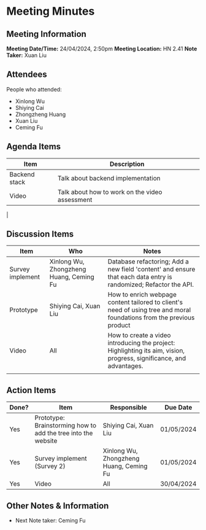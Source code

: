 # Meeting Minutes
## Meeting Information
**Meeting Date/Time:** 24/04/2024, 2:50pm
**Meeting Location:** HN 2.41
**Note Taker:**  Xuan Liu

## Attendees
People who attended:
- Xinlong Wu
- Shiying Cai
- Zhongzheng Huang
- Xuan Liu
- Ceming Fu


## Agenda Items

Item | Description
---- | ----
Backend stack | Talk about backend implementation 
Video     | Talk about how to work on the video assessment 
 |  

## Discussion Items
Item | Who | Notes 
---- | ---- | ---- 
 Survey implement | Xinlong Wu, Zhongzheng Huang, Ceming Fu | Database refactoring; Add a new field 'content' and ensure that each data entry is randomized; Refactor the API. 
 Prototype | Shiying Cai, Xuan Liu | How to enrich webpage content tailored to client's need of using tree and moral foundations from the previous product 
 Video | All | How to create a video introducing the project: Highlighting its aim, vision, progress, significance, and advantages. 
 |  |  
## Action Items

| Done? | Item                                                  | Responsible                 | Due Date   |
| ----- | ----------------------------------------------------- | --------------------------- | ---------- |
| Yes | Prototype: Brainstorming how to add the tree into the website | Shiying Cai, Xuan Liu | 01/05/2024 |
| Yes | Survey implement (Survey 2) | Xinlong Wu, Zhongzheng Huang, Ceming Fu | 01/05/2024 |
| Yes | Video | All | 30/04/2024 |

## Other Notes & Information
- Next Note taker: Ceming Fu
